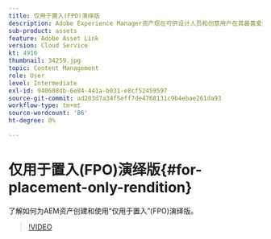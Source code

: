 ```yaml
---
title: 仅用于置入(FPO)演绎版
description: Adobe Experience Manager资产现在可供设计人员和创意用户在其最喜爱的Adobe Creative Cloud桌面应用程序中使用。 适用于Adobe Creative Cloud企业的Adobe资产链接扩展了在Adobe Photoshop、InDesign和Illustrator等Creative Cloud工具中搜索和浏览、排序、预览、上传资产、签出、修改、签入和查看AEM资产的元数据的功能。
sub-product: assets
feature: Adobe Asset Link
version: Cloud Service
kt: 4916
thumbnail: 34259.jpg
topic: Content Management
role: User
level: Intermediate
exl-id: 940608db-6e84-441a-b031-e8cf52459597
source-git-commit: ad203d7a34f5eff7de4768131c9b4ebae261da93
workflow-type: tm+mt
source-wordcount: '86'
ht-degree: 0%

---
```


# 仅用于置入(FPO)演绎版{#for-placement-only-rendition}

了解如何为AEM资产创建和使用“仅用于置入”(FPO)演绎版。

>[!VIDEO](https://video.tv.adobe.com/v/34259/?quality=12)
